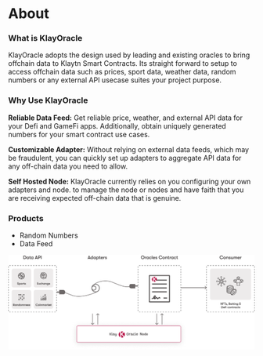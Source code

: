 # About

### What is KlayOracle

KlayOracle adopts the design used by leading and existing oracles to bring offchain data to Klaytn Smart Contracts. Its straight forward to setup to access offchain data such as prices, sport data, weather data, random numbers or any external API usecase suites your project purpose.

### Why Use KlayOracle

**Reliable Data Feed:** Get reliable price, weather, and external API data for your Defi and GameFi apps. Additionally, obtain uniquely generated numbers for your smart contract use cases.

**Customizable Adapter:** Without relying on external data feeds, which may be fraudulent, you can quickly set up adapters to aggregate API data for any off-chain data you need to allow.

**Self Hosted Node:** KlayOracle currently relies on you configuring your own adapters and node. to manage the node or nodes and have faith that you are receiving expected off-chain data that is genuine.

### Products

- Random Numbers
- Data Feed

[![Watch the video](https://github.com/alofeoluwafemi/klay-oracle/blob/development/docs/.gitbook/assets/define.png)]([https://youtu.be/vt5fpE0bzSY](https://www.youtube.com/embed/nC-LlVKuNL))
